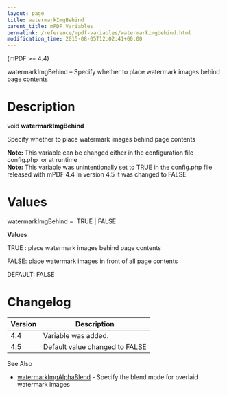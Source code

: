 ```yaml
---
layout: page
title: watermarkImgBehind
parent_title: mPDF Variables
permalink: /reference/mpdf-variables/watermarkimgbehind.html
modification_time: 2015-08-05T12:02:41+00:00
---
```


<p>(mPDF &gt;= 4.4)</p>
<p>watermarkImgBehind – Specify whether to place watermark images behind page contents</p>

# Description

<p class="manual_block">void <b>watermarkImgBehind</b></p>
<p>Specify whether to place watermark images behind page contents</p>

<div class="alert alert-info" role="alert"><strong>Note:</strong> This variable can be changed either in the configuration file <span class="filename">config.php</span>&nbsp; or at runtime</div>

<div class="alert alert-info" role="alert"><strong>Note:</strong> This variable was unintentionally set to <span class="smallblock">TRUE</span> in the <span class="filename">config.php</span> file released with mPDF 4.4 In version 4.5 it was changed to <span class="smallblock">FALSE</span></div>

# Values

<p class="manual_param_dt"><span class="parameter">watermarkImgBehind</span> =&nbsp; <span class="smallblock">TRUE </span>| <span class="smallblock">FALSE</span></p>
<p class="manual_param_dd"><b>Values</b>

<span class="smallblock">TRUE </span>: place watermark images behind page contents

<span class="smallblock">FALSE</span>: place watermark images in front of all page contents

<span class="smallblock">DEFAULT</span>: <span class="smallblock">FALSE</span></p>

# Changelog

<table class="table"> <thead>
<tr> <th>Version</th><th>Description</th> </tr>
</thead> <tbody>
<tr>
<td>4.4</td>
<td>Variable was added.</td>
</tr>
<tr>
<td>4.5</td>
<td>Default value changed to <span class="smallblock">FALSE</span></td>
</tr>
</tbody> </table>
<p>See Also</p>
<ul>
<li class="manual_boxlist"><a href="{{ "/reference/mpdf-variables/watermarkimgalphablend.html" | prepend: site.baseurl }}">watermarkImgAlphaBlend</a> - Specify the blend mode for overlaid watermark images</li>
</ul>

